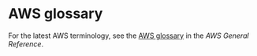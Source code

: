 # AWS glossary<a name="glossary"></a>

For the latest AWS terminology, see the [AWS glossary](https://docs.aws.amazon.com/general/latest/gr/glos-chap.html) in the *AWS General Reference*\.
